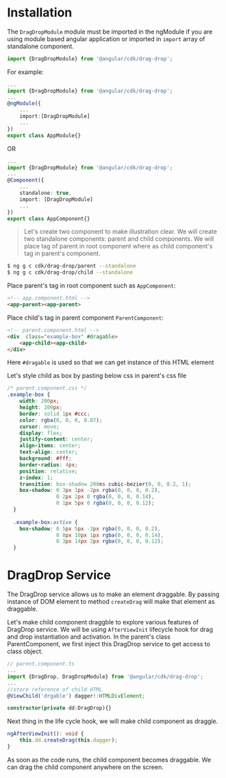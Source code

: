 # Installation
The `DragDropModule` module must be imported in the ngModule if you are using module based angular application or imported in `import` array of standalone component.

```ts
import {DragDropModule} from '@angular/cdk/drag-drop'; 
```

For example:

```ts
...
import {DragDropModule} from '@angular/cdk/drag-drop';
...
@ngModule({
    ...
    import:[DragDropModule]
    ...
})
export class AppModule{}
```

OR

```ts
...
import {DragDropModule} from '@angular/cdk/drag-drop';
...
@Component({
    ...
    standalone: true,
    import: [DragDropModule]
    ...
})
export class AppComponent{}
```

> Let's create two component to make illustration clear. We will create two standalone components: parent and child components. We will place tag of parent in root component where as child component's tag in parent's component.

```bash
$ ng g c cdk/drag-drop/parent --standalone
$ ng g c cdk/drag-drop/child --standalone
```

Place parent's tag in root component such as `AppComponent`:
```html
<!-- app.component.html -->
<app-parent><app-parent>
```

Place child's tag in parent component `ParentComponent`:
```html
<!-- parent.component.html -->
<div  class="example-box" #dragable>
    <app-child><app-child>
</div>
```

Here `#dragable` is used so that we can get instance of this HTML element

Let's style child as box by pasting below css in parent's css file

```css
/* parent.component.css */
.example-box {
    width: 200px;
    height: 200px;
    border: solid 1px #ccc;
    color: rgba(0, 0, 0, 0.87);
    cursor: move;
    display: flex;
    justify-content: center;
    align-items: center;
    text-align: center;
    background: #fff;
    border-radius: 4px;
    position: relative;
    z-index: 1;
    transition: box-shadow 200ms cubic-bezier(0, 0, 0.2, 1);
    box-shadow: 0 3px 1px -2px rgba(0, 0, 0, 0.2),
                0 2px 2px 0 rgba(0, 0, 0, 0.14),
                0 1px 5px 0 rgba(0, 0, 0, 0.12);
  }
  
  .example-box:active {
    box-shadow: 0 5px 5px -3px rgba(0, 0, 0, 0.2),
                0 8px 10px 1px rgba(0, 0, 0, 0.14),
                0 3px 14px 2px rgba(0, 0, 0, 0.12);
  }
```

#  DragDrop Service

The DragDrop service allows us to make an element draggable. By passing instance of DOM element to method `createDrag` will make that element as draggable.

Let's make child component draggble to explore various features of DragDrop service. We will be using `AfterViewInit` lifecycle hook for drag and drop instantiation and activation. In the parent's class ParentComponent, we first inject this DragDrop service to get access to class object.

```ts
// parent.component.ts
...
import {DragDrop, DragDropModule} from '@angular/cdk/drag-drop';
...
//store reference of child HTML
@ViewChild('drgable') dagger!:HTMLDivElement;

constructor(private dd:DragDrop){}
```
Next thing in the life cycle hook, we will make child component as draggle.

```ts
ngAfterViewInit(): void {
    this.dd.createDrag(this.dagger);
}
```

As soon as the code runs, the child component becomes draggable. We can drag the child component anywhere on the screen.

